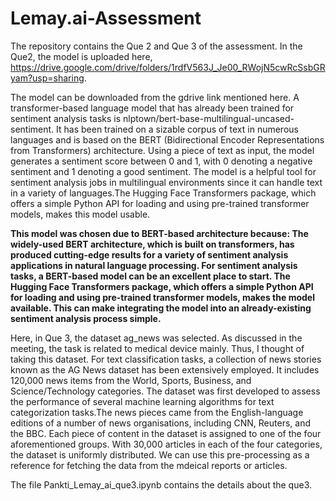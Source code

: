 # Lemay.ai-Assessment

The repository contains the Que 2 and Que 3 of the assessment. 
In the Que2, the model is uploaded here, https://drive.google.com/drive/folders/1rdfV563J_Je00_RWojN5cwRcSsbGRyam?usp=sharing.

The model can be downloaded from the gdrive link mentioned here. A transformer-based language model that has already been trained for sentiment analysis tasks is nlptown/bert-base-multilingual-uncased-sentiment. It has been trained on a sizable corpus of text in numerous languages and is based on the BERT (Bidirectional Encoder Representations from Transformers) architecture. Using a piece of text as input, the model generates a sentiment score between 0 and 1, with 0 denoting a negative sentiment and 1 denoting a good sentiment. The model is a helpful tool for sentiment analysis jobs in multilingual environments since it can handle text in a variety of languages.The Hugging Face Transformers package, which offers a simple Python API for loading and using pre-trained transformer models, makes this model usable. 

**This model was chosen due to BERT-based architecture because: The widely-used BERT architecture, which is built on transformers, has produced cutting-edge results for a variety of sentiment analysis applications in natural language processing. For sentiment analysis tasks, a BERT-based model can be an excellent place to start. The Hugging Face Transformers package, which offers a simple Python API for loading and using pre-trained transformer models, makes the model available. This can make integrating the model into an already-existing sentiment analysis process simple.**

Here, in Que 3, the dataset ag_news was selected. As discussed in the meeting, the task is related to medical device mainly. Thus, I thought of taking this dataset. For text classification tasks, a collection of news stories known as the AG News dataset has been extensively employed. It includes 120,000 news items from the World, Sports, Business, and Science/Technology categories. The dataset was first developed to assess the performance of several machine learning algorithms for text categorization tasks.The news pieces came from the English-language editions of a number of news organisations, including CNN, Reuters, and the BBC. Each piece of content in the dataset is assigned to one of the four aforementioned groups. With 30,000 articles in each of the four categories, the dataset is uniformly distributed. We can use this pre-processing as a reference for fetching the data from the mdeical reports or articles. 

The file Pankti_Lemay_ai_que3.ipynb contains the details about the que3. 
